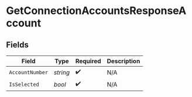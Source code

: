 # GetConnectionAccountsResponseAccount


## Fields

| Field              | Type               | Required           | Description        |
| ------------------ | ------------------ | ------------------ | ------------------ |
| `AccountNumber`    | *string*           | :heavy_check_mark: | N/A                |
| `IsSelected`       | *bool*             | :heavy_check_mark: | N/A                |